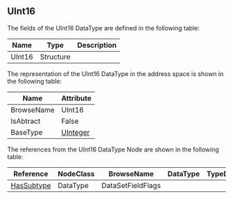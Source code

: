 <!-- datatype -->
## UInt16
<!-- end of description -->
The fields of the UInt16 DataType are defined in the following table:  

|Name|Type|Description|
|---|---|---|
|UInt16|Structure||

The representation of the UInt16 DataType in the address space is shown in the following table:  

|Name|Attribute|
|---|---|
|BrowseName|UInt16|
|IsAbtract|False|
|BaseType|[UInteger](../../../Part3/DataTypes/UInteger/readme.md)|

The references from the UInt16 DataType Node are shown in the following table:  

|Reference|NodeClass|BrowseName|DataType|TypeDefinition|ModellingRule|
|---|---|---|---|---|---|
|[HasSubtype](../../../Part3/ReferenceTypes/HasSubtype/readme.md)|DataType|DataSetFieldFlags||||

